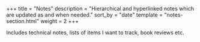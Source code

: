 +++
title = "Notes"
description = "Hierarchical and hyperlinked notes which are updated as and when needed."
sort_by = "date"
template = "notes-section.html"
weight = 2
+++

Includes technical notes, lists of items I want to track, book reviews
etc.

